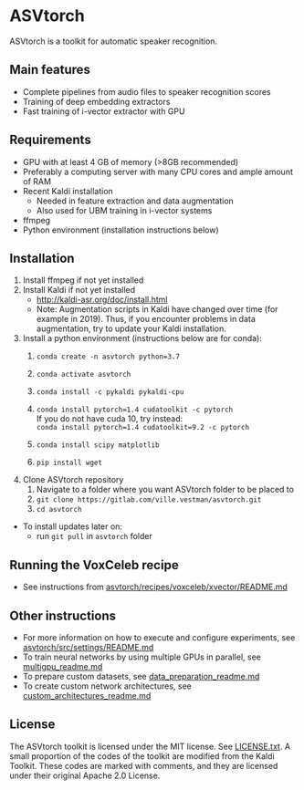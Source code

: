 # ASVtorch

ASVtorch is a toolkit for automatic speaker recognition.

## Main features

- Complete pipelines from audio files to speaker recognition scores
- Training of deep embedding extractors
- Fast training of i-vector extractor with GPU

## Requirements

- GPU with at least 4 GB of memory (>8GB recommended)
- Preferably a computing server with many CPU cores and ample amount of RAM
- Recent Kaldi installation
  - Needed in feature extraction and data augmentation
  - Also used for UBM training in i-vector systems
- ffmpeg
- Python environment (installation instructions below)

## Installation

1) Install ffmpeg if not yet installed
2) Install Kaldi if not yet installed
   - http://kaldi-asr.org/doc/install.html
   - Note: Augmentation scripts in Kaldi have changed over time (for example in 2019). Thus, if you encounter problems in data augmentation, try to update your Kaldi installation.
3) Install a python environment (instructions below are for conda):
   1) `conda create -n asvtorch python=3.7`
   2) `conda activate asvtorch`
   3) `conda install -c pykaldi pykaldi-cpu`
   4) `conda install pytorch=1.4 cudatoolkit -c pytorch` \
   If you do not have cuda 10, try instead: \
   `conda install pytorch=1.4 cudatoolkit=9.2 -c pytorch`

      
   5) `conda install scipy matplotlib`
   6) `pip install wget`
4) Clone ASVtorch repository
   1) Navigate to a folder where you want ASVtorch folder to be placed to
   2) `git clone https://gitlab.com/ville.vestman/asvtorch.git`
   3) `cd asvtorch`
- To install updates later on:
  - run `git pull` in `asvtorch` folder

## Running the VoxCeleb recipe

- See instructions from [asvtorch/recipes/voxceleb/xvector/README.md](asvtorch/recipes/voxceleb/xvector/README.md)


## Other instructions
- For more information on how to execute and configure experiments, see [asvtorch/src/settings/README.md](asvtorch/src/settings/README.md)
- To train neural networks by using multiple GPUs in parallel, see [multigpu_readme.md](multigpu_readme.md)
- To prepare custom datasets, see [data_preparation_readme.md](data_preparation_readme.md)
- To create custom network architectures, see [custom_architectures_readme.md](custom_architectures_readme.md)

## License

The ASVtorch toolkit is licensed under the MIT license. See [LICENSE.txt](LICENSE.txt). A small proportion of the codes of the toolkit are modified from the Kaldi Toolkit. These codes are marked with comments, and they are licensed under their original Apache 2.0 License.
 